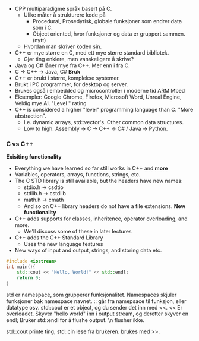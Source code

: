 - CPP multiparadigme språk basert på C.
	- Ulike måter å strukturere kode på
		- Procedural, Prosedyrisk, globale funksjoner som endrer data som i C.
		- Object oriented, hvor funksjoner og data er gruppert sammen. (nytt)
	- Hvordan man skriver koden sin. 
- C++ er mye større en C, med ett mye større standard bibliotek.
	- Gjør ting enklere, men vanskeligere å skrive?
- Java og C# låner mye fra C++. Mer enn i fra C.
- C -> C++ -> Java, C# 
**Bruk**
- C++ er brukt i større, komplekse systemer.
- Brukt i PC programmer, for desktop og server.
- Brukes også i embedded og microcontroller i moderne tid ARM Mbed
- Eksempler: Google Chrome, Firefox, Microsoft Word, Unreal Engine, Veldig mye AI.
"Level " rating
-  C++ is considered a higher "level" programming language than C. "More abstraction". 
	- I.e. dynamic arrays, std::vector's. Other common data structures. 
	- Low to high:
	Assembly -> C -> C++ -> C# / Java -> Python.
### C vs C++
**Exisiting functionality**
- Everything we have learned so far still works in C++ and **more**
- Variables, operators, arrays, functions, strings, etc.
- The C STD library is still available, but the headers have new names:
	- stdio.h -> csdtio
	- stdlib.h -> cstdlib
	- math.h -> cmath
	- And so on C++ library headers do not have a file extensions.
**New functionality**
- C++ adds supports for classes, inheritence, operator overloading, and more.
	- We'll discuss some of these in later lectures
- C++ adds the C++ Standard Library
	- Uses the new language features
- New ways of input and output, strings, and storing data etc.

```cpp
#include <iostream>
int main(){
	std::cout << "Hello, World!" << std::endl;
	return 0;
}
```
std er namespace, som grupperer funksjonalitet.
Namespaces skjuler funksjoner bak namespace navnet.
:: går fra namepsace til funksjon, eller datatype osv.
std::cout er et object, og du sender det inn med <<.  << Er overloadet. 
Skyver "hello world" inn i output stream, og deretter skyver en endl;
Bruker std::endl for å flushe output. \n flusher ikke.


std::cout printe ting, std::cin lese fra brukeren. brukes med >>. 

